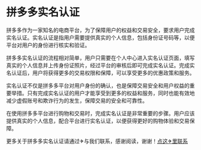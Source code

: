 # 拼多多实名认证

拼多多作为一家知名的电商平台，为了保障用户的权益和交易安全，要求用户完成实名认证。实名认证是指用户需要提供真实的个人信息，包括身份证号码等，以便平台对用户的身份进行核实和验证。

拼多多实名认证的流程相对简单，用户只需要在个人中心进入实名认证页面，填写真实的个人信息并上传身份证照片，经过平台的审核后即可完成实名认证。完成实名认证后，用户将获得更多的交易权限和保障，可以享受更多的优惠政策和服务。

实名认证不仅是拼多多平台对用户身份的确认，也是保障交易安全和用户权益的重要举措。只有完成实名认证的用户才能享受到更多的权益和服务，同时也能有效地减少虚假账号和欺诈行为的发生，保障交易的安全和可靠性。

在使用拼多多平台进行购物和交易时，完成实名认证是非常重要的步骤。用户应该提供真实的个人信息，配合平台进行实名认证，以便获得更好的购物体验和交易保障。

更多关于拼多多实名认证请通过✈与我们联系，感谢阅读，谢谢！[点这✈里联系](https://sms.k02.cc)